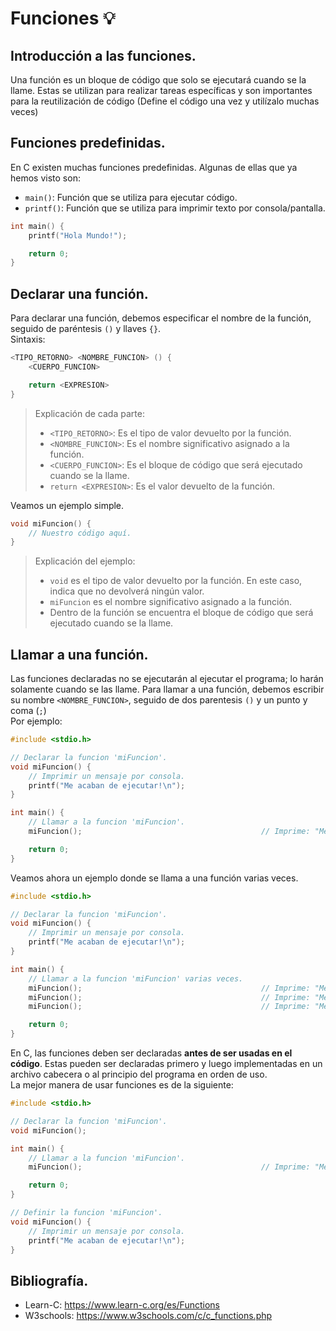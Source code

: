 # Funciones 💡
## Introducción a las funciones.
Una función es un bloque de código que solo se ejecutará cuando se la llame. Estas se utilizan para realizar tareas específicas y son importantes para la reutilización de código (Define el código una vez y utilízalo muchas veces)

## Funciones predefinidas.
En C existen muchas funciones predefinidas. Algunas de ellas que ya hemos visto son:
- `main()`: Función que se utiliza para ejecutar código.
- `printf()`: Función que se utiliza para imprimir texto por consola/pantalla.
```c
int main() {
    printf("Hola Mundo!");

    return 0;
}
```

## Declarar una función.
Para declarar una función, debemos especificar el nombre de la función, seguido de paréntesis `()` y llaves `{}`.<br>
Sintaxis:
```c
<TIPO_RETORNO> <NOMBRE_FUNCION> () {
    <CUERPO_FUNCION>

    return <EXPRESION>
}
```
> Explicación de cada parte:
> - `<TIPO_RETORNO>`: Es el tipo de valor devuelto por la función.
> - `<NOMBRE_FUNCION>`: Es el nombre significativo asignado a la función.
> - `<CUERPO_FUNCION>`: Es el bloque de código que será ejecutado cuando se la llame.
> - `return <EXPRESION>`: Es el valor devuelto de la función. 

Veamos un ejemplo simple.
```c
void miFuncion() {
    // Nuestro código aquí.
}
```
> Explicación del ejemplo:
> - `void` es el tipo de valor devuelto por la función. En este caso, indica que no devolverá ningún valor.
> - `miFuncion` es el nombre significativo asignado a la función.
> - Dentro de la función se encuentra el bloque de código que será ejecutado cuando se la llame.

## Llamar a una función.
Las funciones declaradas no se ejecutarán al ejecutar el programa; lo harán solamente cuando se las llame. Para llamar a una función, debemos escribir su nombre `<NOMBRE_FUNCION>`, seguido de dos parentesis `()` y un punto y coma (`;`)<br>
Por ejemplo:
```c
#include <stdio.h>

// Declarar la funcion 'miFuncion'.
void miFuncion() {
    // Imprimir un mensaje por consola.
    printf("Me acaban de ejecutar!\n");
}

int main() {
    // Llamar a la funcion 'miFuncion'.
    miFuncion();                                        // Imprime: "Me acaban de ejecutar!".

    return 0;
}
```

Veamos ahora un ejemplo donde se llama a una función varias veces.
```c
#include <stdio.h>

// Declarar la funcion 'miFuncion'.
void miFuncion() {
    // Imprimir un mensaje por consola.
    printf("Me acaban de ejecutar!\n");
}

int main() {
    // Llamar a la funcion 'miFuncion' varias veces.
    miFuncion();                                        // Imprime: "Me acaban de ejecutar!".
    miFuncion();                                        // Imprime: "Me acaban de ejecutar!".
    miFuncion();                                        // Imprime: "Me acaban de ejecutar!".

    return 0;
}
```

En C, las funciones deben ser declaradas **antes de ser usadas en el código**. Estas pueden ser declaradas primero y luego implementadas en un archivo cabecera o al principio del programa en orden de uso.<br>
La mejor manera de usar funciones es de la siguiente:
```c
#include <stdio.h>

// Declarar la funcion 'miFuncion'.
void miFuncion();

int main() {
    // Llamar a la funcion 'miFuncion'.
    miFuncion();                                        // Imprime: "Me acaban de ejecutar!".

    return 0;
}

// Definir la funcion 'miFuncion'.
void miFuncion() {
    // Imprimir un mensaje por consola.
    printf("Me acaban de ejecutar!\n");
}
```

## Bibliografía.
- Learn-C: https://www.learn-c.org/es/Functions
- W3schools: https://www.w3schools.com/c/c_functions.php